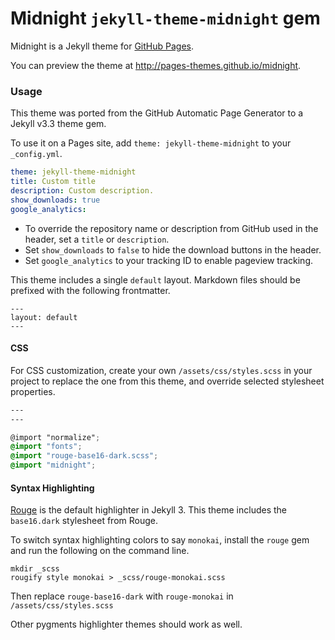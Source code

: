 # Midnight `jekyll-theme-midnight` gem

Midnight is a Jekyll theme for [GitHub Pages](https://pages.github.com).

You can preview the theme at http://pages-themes.github.io/midnight.

### Usage

This theme was ported from the GitHub Automatic Page Generator to a Jekyll v3.3 theme gem.

To use it on a Pages site, add `theme: jekyll-theme-midnight` to your `_config.yml`.

```yml
theme: jekyll-theme-midnight
title: Custom title
description: Custom description.
show_downloads: true
google_analytics:
```

- To override the repository name or description from GitHub used in the header, set a `title` or `description`.
- Set `show_downloads` to `false` to hide the download buttons in the header.
- Set `google_analytics` to your tracking ID to enable pageview tracking.

This theme includes a single `default` layout. Markdown files should be prefixed with the following frontmatter.

```
---
layout: default
---

```

#### CSS

For CSS customization, create your own `/assets/css/styles.scss` in your project to replace the one from this theme, and override selected stylesheet properties.

```scss
---
---

@import "normalize";
@import "fonts";
@import "rouge-base16-dark.scss";
@import "midnight";
```

#### Syntax Highlighting

[Rouge](http://rouge.jneen.net/) is the default highlighter in Jekyll 3. This theme includes the `base16.dark` stylesheet from Rouge.

To switch syntax highlighting colors to say `monokai`, install the `rouge` gem and run the following on the command line.

```
mkdir _scss
rougify style monokai > _scss/rouge-monokai.scss
```

Then replace `rouge-base16-dark` with `rouge-monokai` in `/assets/css/styles.scss`

Other pygments highlighter themes should work as well.
